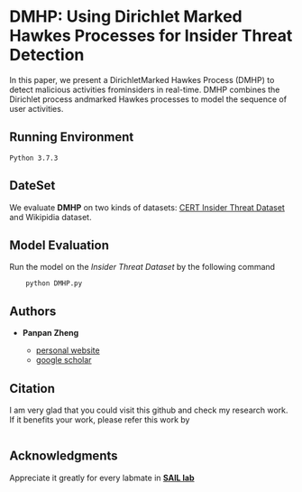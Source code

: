 # DMHP: Using Dirichlet Marked Hawkes Processes for Insider Threat Detection
In this paper, we present a DirichletMarked Hawkes Process (DMHP) to detect malicious activities frominsiders in real-time. DMHP combines the Dirichlet process andmarked Hawkes processes to model the sequence of user activities.


## Running Environment

```
Python 3.7.3
```

## DateSet

We evaluate **DMHP** on two kinds of datasets: [CERT Insider Threat Dataset](https://resources.sei.cmu.edu/library/asset-view.cfm?assetid=508099) and Wikipidia dataset.

## Model Evaluation

Run the model on the *Insider Threat Dataset* by the following command

```
    python DMHP.py
```

## Authors

* **Panpan Zheng** 

    - [personal website](https://sites.uark.edu/pzheng/)
    - [google scholar](https://scholar.google.com/citations?user=f2OLKMYAAAAJ&hl=en)

## Citation

I am very glad that you could visit this github and check my research work. If it benefits your work, please refer this work by
```
```

## Acknowledgments

Appreciate it greatly for every labmate in [**SAIL lab**](https://sail.uark.edu/)
